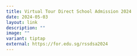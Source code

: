 ```yaml
---
title: Virtual Tour Direct School Admission 2024
date: 2024-05-03
layout: link
description: ""
image: ""
variant: tiptap
external: https://for.edu.sg/rssdsa2024
---
```

